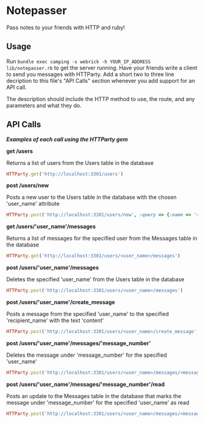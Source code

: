 # Notepasser

Pass notes to your friends with HTTP and ruby!

## Usage

Run `bundle exec camping -s webrick -h YOUR_IP_ADDRESS lib/notepasser.rb`
to get the server running. Have your friends write a client to send you
messages with HTTParty. Add a short two to three line decription to this
file's "API Calls" section whenever you add support for an API call.

The description should include the HTTP method to use,
the route, and any parameters and what they do.

## API Calls

***Examples of each call using the HTTParty gem***

**get /users**

Returns a list of users from the Users table in the database

```ruby
HTTParty.get('http://localhost:3301/users')
```

**post /users/new**

Posts a new user to the Users table in the database with the chosen 'user_name' attribute

```ruby
HTTParty.post('http://localhost:3301/users/new', :query => {:name => '<user_name>'})
```

**get /users/'user_name'/messages**

Returns a list of messages for the specified user from the Messages table in the database

```ruby
HTTParty.get('http://localhost:3301/users/<user_name>/messages')
```

**post /users/'user_name'/messages**

Deletes the specified 'user_name' from the Users table in the database

```ruby
HTTParty.post('http://localhost:3301/users/<user_name>/messages')
```

**post /users/'user_name'/create_message**

Posts a message from the specified 'user_name' to the specified 'recipient_name' with the text 'content'

```ruby
HTTParty.post('http://localhost:3301/users/<user_name>/create_message', :query => {:name => '<recipient_name>', :content => '<content>'})
```

**post /users/'user_name'/messages/'message_number'**

Deletes the message under 'message_number' for the specified 'user_name'

```ruby
HTTParty.post('http://localhost:3301/users/<user_name>/messages/<message_number>')
```

**post /users/'user_name'/messages/'message_number'/read**

Posts an update to the Messages table in the database that marks the message under 'message_number' for the specified 'user_name' as read

```ruby
HTTParty.post('http://localhost:3301/users/<user_name>/messages/<message_number>/read')
```
